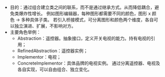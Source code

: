 - 目的：通过组合建立类之间的联系，而不是通过继承方式。从而降低耦合，避免类爆炸性增长。 
  例如图形编辑器，每种图形都需要不同的颜色，图形 x 颜色 -> 多种具体子类。
  若引入桥接模式，可分离图形和颜色两个维度，各自可以独立演进、扩展，不影响对方。
- 主要角色举例：
  - Abstraction：遥控器。抽象接口，定义开关电视的能力。持有电视的引用；
  - RefinedAbstraction：遥控器实例；
  - Implementor：电视；
  - ConcreteImplementor：具体品牌的电视实例。
  通过分离遥控器、电视及各自实现，可以自由组合、独立变化。